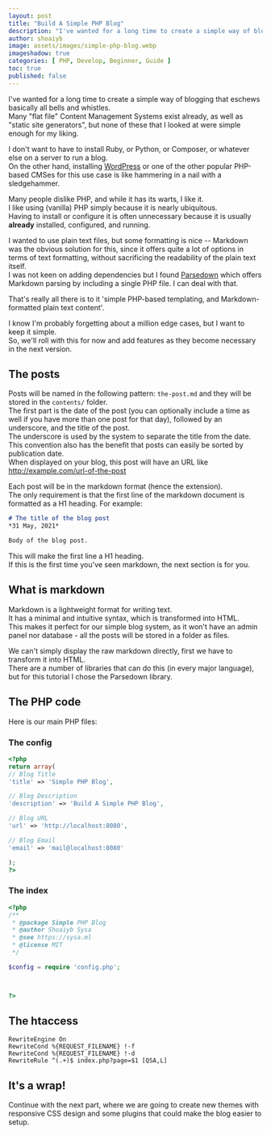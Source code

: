```yaml
---
layout: post
title: "Build A Simple PHP Blog"
description: "I've wanted for a long time to create a simple way of blogging that eschews basically all bells and whistles, I wanted to use plain text files, but some formatting is nice Markdown was the obvious solution for this. That's really all there is to it 'simple PHP-based templating, and Markdown-formatted plain text content'."
author: shoaiyb
image: assets/images/simple-php-blog.webp
imageshadow: true
categories: [ PHP, Develop, Beginner, Guide ]
toc: true
published: false
---
```




I've wanted for a long time to create a simple way of blogging that eschews basically all bells and whistles.       
Many "flat file" Content Management Systems exist already, as well as "static site generators", but none of these that I looked at were simple enough for my liking.

I don't want to have to install Ruby, or Python, or Composer, or whatever else on a server to run a blog.       
On the other hand, installing [WordPress](/why-wordpress/) or one of the other popular PHP-based CMSes for this use case is like hammering in a nail with a sledgehammer.

Many people dislike PHP, and while it has its warts, I like it.       
I like using (vanilla) PHP simply because it is nearly ubiquitous.      
Having to install or configure it is often unnecessary because it is usually **already** installed, configured, and running.

I wanted to use plain text files, but some formatting is nice -- Markdown was the obvious solution for this, since it offers quite a lot of options in terms of text formatting, without sacrificing the readability of the plain text itself.      
I was not keen on adding dependencies but I found [Parsedown](http://parsedown.org) which offers Markdown parsing by including a single PHP file. I can deal with that.

That's really all there is to it 'simple PHP-based templating, and Markdown-formatted plain text content'.

I know I'm probably forgetting about a million edge cases, but I want to keep it simple.       
So, we'll roll with this for now and add features as they become necessary in the next version.       

## The posts
Posts will be named in the following pattern: `the-post.md` and they will be stored in the `contents/` folder.       
The first part is the date of the post (you can optionally include a time as well if you have more than one post for that day), followed by an underscore, and the title of the post.      
The underscore is used by the system to separate the title from the date.       
This convention also has the benefit that posts can easily be sorted by publication date.       
When displayed on your blog, this post will have an URL like http://example.com/url-of-the-post

Each post will be in the markdown format (hence the extension).       
The only requirement is that the first line of the markdown document is formatted as a H1 heading. For example:

```markdown
# The title of the blog post
*31 May, 2021*

Body of the blog post.
```

This will make the first line a H1 heading.     
If this is the first time you've seen markdown, the next section is for you.     

## What is markdown
Markdown is a lightweight format for writing text.      
It has a minimal and intuitive syntax, which is transformed into HTML.      
This makes it perfect for our simple blog system, as it won't have an admin panel nor database - all the posts will be stored in a folder as files.

We can't simply display the raw markdown directly, first we have to transform it into HTML.      
There are a number of libraries that can do this (in every major language), but for this tutorial I chose the Parsedown library.      

## The PHP code
Here is our main PHP files:

### The config
```php
<?php
return array(
// Blog Title
'title' => 'Simple PHP Blog',

// Blog Description
'description' => 'Build A Simple PHP Blog',

// Blog URL
'url' => 'http://localhost:8080',

// Blog Email
'email' => 'mail@localhost:8080'

);
?>
```

### The index
```php
<?php
/**
 * @package Simple PHP Blog
 * @author Shoaiyb Sysa
 * @see https://sysa.ml
 * @license MIT
 */

$config = require 'config.php';



?>
```

## The htaccess
```apacheconf
RewriteEngine On
RewriteCond %{REQUEST_FILENAME} !-f
RewriteCond %{REQUEST_FILENAME} !-d
RewriteRule ^(.+)$ index.php?page=$1 [QSA,L]
```

## It's a wrap!
Continue with the next part, where we are going to create new themes with responsive CSS design and some plugins that could make the blog easier to setup.


